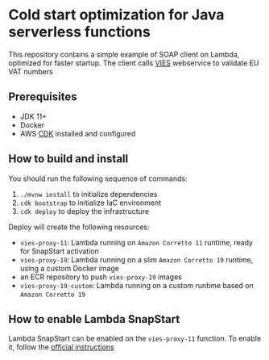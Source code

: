 # Cold start optimization for Java serverless functions

This repository contains a simple example of SOAP client on Lambda, optimized for faster startup.
The client calls [VIES](https://ec.europa.eu/taxation_customs/vies/#/vat-validation) webservice to validate EU VAT numbers

## Prerequisites

- JDK 11+
- Docker
- AWS [CDK](https://docs.aws.amazon.com/cdk/v2/guide/getting_started.html) installed and configured

## How to build and install

You should run the following sequence of commands:

1. `./mvnw install` to initialize dependencies
2. `cdk bootstrap` to initialize IaC environment
3. `cdk deploy` to deploy the infrastructure

Deploy will create the following resources:

- `vies-proxy-11`: Lambda running on `Amazon Corretto 11` runtime, ready for SnapStart activation
- `vies-proxy-19`: Lambda running on a slim `Amazon Corretto 19` runtime, using a custom Docker image
- an ECR repository to push `vies-proxy-19` images
- `vies-proxy-19-custom`: Lambda running on a custom runtime based on `Amazon Corretto 19`


## How to enable Lambda SnapStart

Lambda SnapStart can be enabled on the `vies-proxy-11` function.
To enable it, follow the [official instructions](https://docs.aws.amazon.com/lambda/latest/dg/snapstart-activate.html#snapshot-console)
